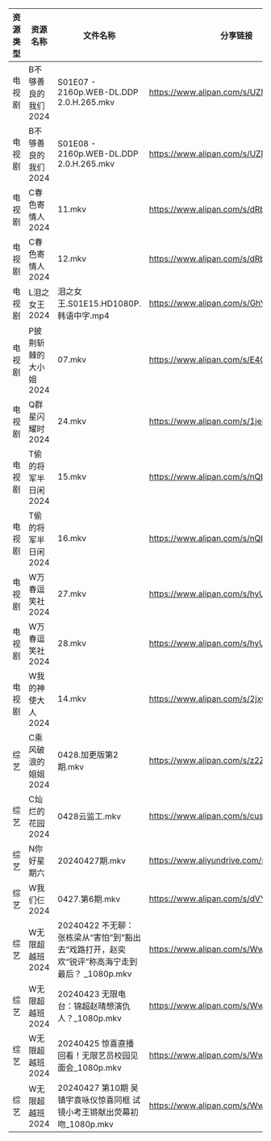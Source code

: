 | 资源类型 | 资源名称          | 文件名称                                                        | 分享链接                                      | 更新时间                |
| ---- | ------------- | ----------------------------------------------------------- | ----------------------------------------- | ------------------- |
| 电视剧  | B不够善良的我们2024  | S01E07 - 2160p.WEB-DL.DDP 2.0.H.265.mkv                     | https://www.alipan.com/s/UZMkGzPSvAV      | 2024-04-28 00:05:04 |
| 电视剧  | B不够善良的我们2024  | S01E08 - 2160p.WEB-DL.DDP 2.0.H.265.mkv                     | https://www.alipan.com/s/UZMkGzPSvAV      | 2024-04-28 00:05:04 |
| 电视剧  | C春色寄情人2024    | 11.mkv                                                      | https://www.alipan.com/s/dRbJ8pTesfi      | 2024-04-28 00:05:18 |
| 电视剧  | C春色寄情人2024    | 12.mkv                                                      | https://www.alipan.com/s/dRbJ8pTesfi      | 2024-04-28 00:05:18 |
| 电视剧  | L泪之女王2024     | 泪之女王.S01E15.HD1080P.韩语中字.mp4                                | https://www.alipan.com/s/GhYLZdpMfQz      | 2024-04-28 00:05:31 |
| 电视剧  | P披荆斩棘的大小姐2024 | 07.mkv                                                      | https://www.alipan.com/s/E4CZ6JppfTo      | 2024-04-28 14:08:33 |
| 电视剧  | Q群星闪耀时2024    | 24.mkv                                                      | https://www.alipan.com/s/1jeEZrfywxW      | 2024-04-28 14:08:36 |
| 电视剧  | T偷的将军半日闲2024  | 15.mkv                                                      | https://www.alipan.com/s/nQbHvpp9ZPm      | 2024-04-28 14:09:17 |
| 电视剧  | T偷的将军半日闲2024  | 16.mkv                                                      | https://www.alipan.com/s/nQbHvpp9ZPm      | 2024-04-28 14:09:16 |
| 电视剧  | W万春逗笑社2024    | 27.mkv                                                      | https://www.alipan.com/s/hyUUC7HUFp6      | 2024-04-28 14:09:20 |
| 电视剧  | W万春逗笑社2024    | 28.mkv                                                      | https://www.alipan.com/s/hyUUC7HUFp6      | 2024-04-28 14:09:20 |
| 电视剧  | W我的神使大人2024   | 14.mkv                                                      | https://www.alipan.com/s/2jxG7oHMFse      | 2024-04-28 14:09:28 |
| 综艺   | C乘风破浪的姐姐2024  | 0428.加更版第2期.mkv                                             | https://www.alipan.com/s/z2ZQFhKX5nR      | 2024-04-28 14:09:57 |
| 综艺   | C灿烂的花园2024    | 0428云监工.mkv                                                 | https://www.alipan.com/s/cusw5oJaLFV      | 2024-04-28 14:10:01 |
| 综艺   | N你好星期六        | 20240427期.mkv                                               | https://www.aliyundrive.com/s/QGPr3eRo3pE | 2024-04-28 00:07:17 |
| 综艺   | W我们仨2024      | 0427.第6期.mkv                                                | https://www.alipan.com/s/dVYhFcy3TMz      | 2024-04-28 00:07:31 |
| 综艺   | W无限超越班2024    | 20240422 不无聊：张栋梁从“害怕”到“豁出去”戏路打开，赵奕欢“锐评”称高海宁走到最后？ _1080p.mkv | https://www.alipan.com/s/Wwex7BWuJFP      | 2024-04-28 00:07:35 |
| 综艺   | W无限超越班2024    | 20240423 无限电台：锦超赵晴想演仇人？_1080p.mkv                           | https://www.alipan.com/s/Wwex7BWuJFP      | 2024-04-28 00:07:34 |
| 综艺   | W无限超越班2024    | 20240425 惊喜直播回看！无限艺员校园见面会_1080p.mkv                         | https://www.alipan.com/s/Wwex7BWuJFP      | 2024-04-28 00:07:34 |
| 综艺   | W无限超越班2024    | 20240427 第10期 吴镇宇袁咏仪惊喜同框 试镜小考王锵献出荧幕初吻_1080p.mkv             | https://www.alipan.com/s/Wwex7BWuJFP      | 2024-04-28 00:07:34 |
